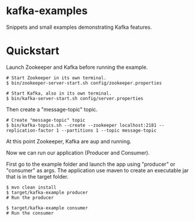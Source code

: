 # kafka-examples
Snippets and small examples demonstrating Kafka features.


# Quickstart
Launch Zookeeper and  Kafka before running the example.

```
# Start Zookeeper in its own terminal.
$ bin/zookeeper-server-start.sh config/zookeeper.properties
```

```
# Start Kafka, also in its own terminal.
$ bin/kafka-server-start.sh config/server.properties 
```

Then create a "message-topic" topic.

```
# Create "message-topic" topic
$ bin/kafka-topics.sh --create --zookeeper localhost:2181 --replication-factor 1 --partitions 1 --topic message-topic
```
At this point Zookeeper, Kafka are aup and running.

Now we can run our application (Producer and Consumer).

First go to the example folder and launch the app using "producer" or "consumer" as args. The application use maven to create an executable jar that is in the target folder.
```
$ mvn clean install
$ target/kafka-example producer
# Run the producer
```
```
$ target/kafka-example consumer
# Run the consumer
```
